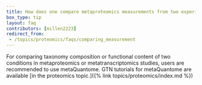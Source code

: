 ```yaml
---
title: How does one compare metaproteomics measurements from two experimental conditions?
box_type: tip
layout: faq
contributors: [millen2223]
redirect_from:
 - /topics/proteomics/faqs/comparing_measurement
---
```


For comparing taxonomy composition or functional content of two conditions in metaproteomics or metatranscriptomics studies, users are recommended to use metaQuantome. GTN tutorials for metaQuantome are available [in the proteomics topic.]({% link topics/proteomics/index.md %})
